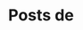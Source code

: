 ---
view: author
lang: es
title: Posts de
description: 
name: Guillermo Villarreal
nickname: MEMO-VZ
role: Ingeniero Mecánico
avatar: /autores/memo-vz.jpeg
created_at: 2020-10-12
social:
  - name: twitter
    url: https://twitter.com/memoovilla
  - name: site
    url: https://cit-its.org/
meta:
  - property: og:image
    content: https://cit-its.org/static/media/guillermo.c543f402.png
  - name: twitter:image
    content: https://cit-its.org/static/media/guillermo.c543f402.png
---